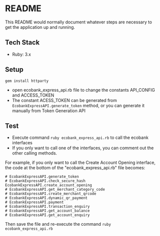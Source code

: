 # README

This README would normally document whatever steps are necessary to get the
application up and running.

## Tech Stack

- Ruby: 3.x

## Setup

```
gem install httparty
```
- open ecobank_express_api.rb file to change the constants API_CONFIG and ACCESS_TOKEN
- The constant ACESS_TOKEN can be generated from `EcobankExpressAPI.generate_token`
 method, or you can generate it manually from Token Generation API

## Test

- Execute command `ruby ecobank_express_api.rb` to call the ecobank interfaces
- If you only want to call one of the interfaces, you can comment out the other calling methods.

For example, if you only want to call the Create Account Opening interface, the code at the bottom of the "ecobank_express_api.rb" file becomes:
```
# EcobankExpressAPI.generate_token
# EcobankExpressAPI.check_secure_hash
EcobankExpressAPI.create_account_opening
# EcobankExpressAPI.get_merchant_category_code
# EcobankExpressAPI.create_merchant_qrcode
# EcobankExpressAPI.dynamic_qr_payment
# EcobankExpressAPI.payment
# EcobankExpressAPI.transaction_enquiry
# EcobankExpressAPI.get_account_balance
# EcobankExpressAPI.get_account_enquiry
```
Then save the file and re-execute the command `ruby ecobank_express_api.rb`
